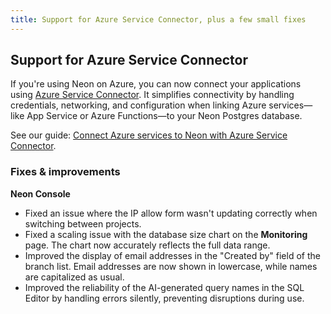 ```yaml
---
title: Support for Azure Service Connector, plus a few small fixes
---
```


## Support for Azure Service Connector

If you're using Neon on Azure, you can now connect your applications using [Azure Service Connector](https://learn.microsoft.com/en-us/azure/service-connector/overview). It simplifies connectivity by handling credentials, networking, and configuration when linking Azure services—like App Service or Azure Functions—to your Neon Postgres database.

See our guide: [Connect Azure services to Neon with Azure Service Connector](https://neon.tech/guides/azure-service-connector).

### Fixes & improvements

**Neon Console**

- Fixed an issue where the IP allow form wasn't updating correctly when switching between projects.
- Fixed a scaling issue with the database size chart on the **Monitoring** page. The chart now accurately reflects the full data range.
- Improved the display of email addresses in the "Created by" field of the branch list. Email addresses are now shown in lowercase, while names are capitalized as usual.
- Improved the reliability of the AI-generated query names in the SQL Editor by handling errors silently, preventing disruptions during use.
